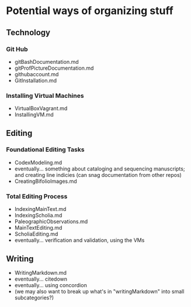 # Potential ways of organizing stuff #

## Technology ##

### Git Hub ###
- gitBashDocumentation.md
- gitProfPictureDocumentation.md
- githubaccount.md
- GitInstallation.md

### Installing Virtual Machines ###
- VirtualBoxVagrant.md
- InstallingVM.md

## Editing ##

### Foundational Editing Tasks ###
- CodexModeling.md
- eventually... something about cataloging and sequencing manuscripts; and creating line indicies (can snag documentation from other repos)
- CreatingBifolioImages.md

### Total Editing Process ###
- IndexingMainText.md
- IndexingScholia.md
- PaleographicObservations.md
- MainTextEditing.md
- ScholiaEditing.md
- eventually... verification and validation, using the VMs

## Writing ##
- WritingMarkdown.md
- eventually... citedown
- eventually... using concordion
- (we may also want to break up what's in "writingMarkdown" into small subcategories?)
